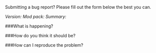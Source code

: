 Submitting a bug report? Please fill out the form below the best you can.

*Version:* 
*Mod pack:* 
*Summary:*


###What is happening?

###How do you think it should be?

###How can I reproduce the problem?
